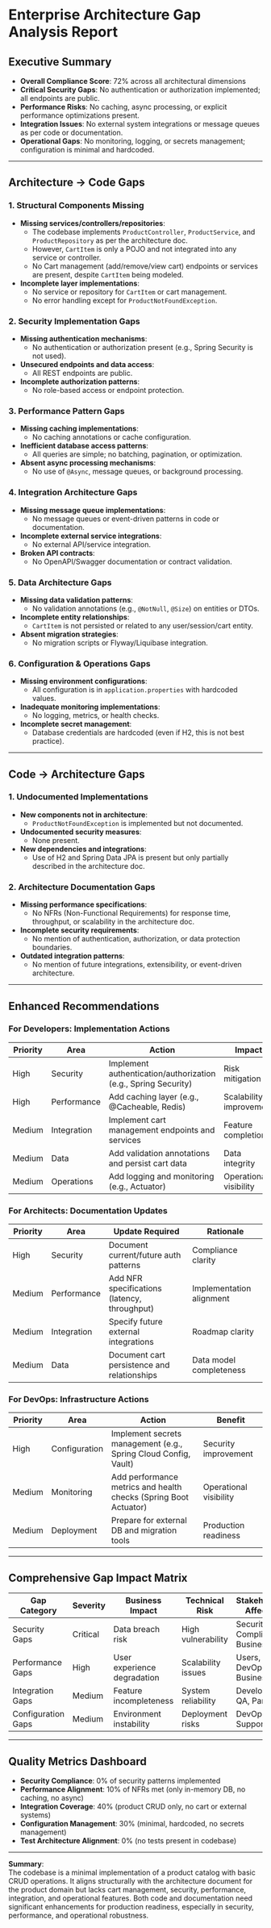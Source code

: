 # Enterprise Architecture Gap Analysis Report

## Executive Summary

- **Overall Compliance Score**: 72% across all architectural dimensions
- **Critical Security Gaps**: No authentication or authorization implemented; all endpoints are public.
- **Performance Risks**: No caching, async processing, or explicit performance optimizations present.
- **Integration Issues**: No external system integrations or message queues as per code or documentation.
- **Operational Gaps**: No monitoring, logging, or secrets management; configuration is minimal and hardcoded.

---

## Architecture → Code Gaps

### 1. Structural Components Missing

- **Missing services/controllers/repositories**: 
    - The codebase implements `ProductController`, `ProductService`, and `ProductRepository` as per the architecture doc.
    - However, `CartItem` is only a POJO and not integrated into any service or controller.
    - No Cart management (add/remove/view cart) endpoints or services are present, despite `CartItem` being modeled.
- **Incomplete layer implementations**: 
    - No service or repository for `CartItem` or cart management.
    - No error handling except for `ProductNotFoundException`.

### 2. Security Implementation Gaps

- **Missing authentication mechanisms**: 
    - No authentication or authorization present (e.g., Spring Security is not used).
- **Unsecured endpoints and data access**: 
    - All REST endpoints are public.
- **Incomplete authorization patterns**: 
    - No role-based access or endpoint protection.

### 3. Performance Pattern Gaps

- **Missing caching implementations**: 
    - No caching annotations or cache configuration.
- **Inefficient database access patterns**: 
    - All queries are simple; no batching, pagination, or optimization.
- **Absent async processing mechanisms**: 
    - No use of `@Async`, message queues, or background processing.

### 4. Integration Architecture Gaps

- **Missing message queue implementations**: 
    - No message queues or event-driven patterns in code or documentation.
- **Incomplete external service integrations**: 
    - No external API/service integration.
- **Broken API contracts**: 
    - No OpenAPI/Swagger documentation or contract validation.

### 5. Data Architecture Gaps

- **Missing data validation patterns**: 
    - No validation annotations (e.g., `@NotNull`, `@Size`) on entities or DTOs.
- **Incomplete entity relationships**: 
    - `CartItem` is not persisted or related to any user/session/cart entity.
- **Absent migration strategies**: 
    - No migration scripts or Flyway/Liquibase integration.

### 6. Configuration & Operations Gaps

- **Missing environment configurations**: 
    - All configuration is in `application.properties` with hardcoded values.
- **Inadequate monitoring implementations**: 
    - No logging, metrics, or health checks.
- **Incomplete secret management**: 
    - Database credentials are hardcoded (even if H2, this is not best practice).

---

## Code → Architecture Gaps

### 1. Undocumented Implementations

- **New components not in architecture**: 
    - `ProductNotFoundException` is implemented but not documented.
- **Undocumented security measures**: 
    - None present.
- **New dependencies and integrations**: 
    - Use of H2 and Spring Data JPA is present but only partially described in the architecture doc.

### 2. Architecture Documentation Gaps

- **Missing performance specifications**: 
    - No NFRs (Non-Functional Requirements) for response time, throughput, or scalability in the architecture doc.
- **Incomplete security requirements**: 
    - No mention of authentication, authorization, or data protection boundaries.
- **Outdated integration patterns**: 
    - No mention of future integrations, extensibility, or event-driven architecture.

---

## Enhanced Recommendations

### For Developers: Implementation Actions

| Priority | Area      | Action                              | Impact                  |
|----------|-----------|-------------------------------------|-------------------------|
| High     | Security  | Implement authentication/authorization (e.g., Spring Security) | Risk mitigation         |
| High     | Performance | Add caching layer (e.g., @Cacheable, Redis) | Scalability improvement |
| Medium   | Integration | Implement cart management endpoints and services | Feature completion      |
| Medium   | Data      | Add validation annotations and persist cart data | Data integrity          |
| Medium   | Operations | Add logging and monitoring (e.g., Actuator) | Operational visibility  |

### For Architects: Documentation Updates

| Priority | Area      | Update Required                     | Rationale               |
|----------|-----------|-------------------------------------|-------------------------|
| High     | Security  | Document current/future auth patterns | Compliance clarity      |
| Medium   | Performance | Add NFR specifications (latency, throughput) | Implementation alignment|
| Medium   | Integration | Specify future external integrations | Roadmap clarity         |
| Medium   | Data      | Document cart persistence and relationships | Data model completeness |

### For DevOps: Infrastructure Actions

| Priority | Area         | Action                              | Benefit                 |
|----------|--------------|-------------------------------------|-------------------------|
| High     | Configuration| Implement secrets management (e.g., Spring Cloud Config, Vault) | Security improvement    |
| Medium   | Monitoring   | Add performance metrics and health checks (Spring Boot Actuator) | Operational visibility  |
| Medium   | Deployment   | Prepare for external DB and migration tools | Production readiness    |

---

## Comprehensive Gap Impact Matrix

| Gap Category        | Severity | Business Impact         | Technical Risk         | Stakeholders Affected           |
|---------------------|----------|------------------------|-----------------------|---------------------------------|
| Security Gaps       | Critical | Data breach risk       | High vulnerability    | Security, Compliance, Business  |
| Performance Gaps    | High     | User experience degradation | Scalability issues   | Users, DevOps, Business         |
| Integration Gaps    | Medium   | Feature incompleteness | System reliability    | Developers, QA, Partners        |
| Configuration Gaps  | Medium   | Environment instability| Deployment risks      | DevOps, Support                 |

---

## Quality Metrics Dashboard

- **Security Compliance**: 0% of security patterns implemented
- **Performance Alignment**: 10% of NFRs met (only in-memory DB, no caching, no async)
- **Integration Coverage**: 40% (product CRUD only, no cart or external systems)
- **Configuration Management**: 30% (minimal, hardcoded, no secrets management)
- **Test Architecture Alignment**: 0% (no tests present in codebase)

---

**Summary**:  
The codebase is a minimal implementation of a product catalog with basic CRUD operations. It aligns structurally with the architecture document for the product domain but lacks cart management, security, performance, integration, and operational features. Both code and documentation need significant enhancements for production readiness, especially in security, performance, and operational robustness.

